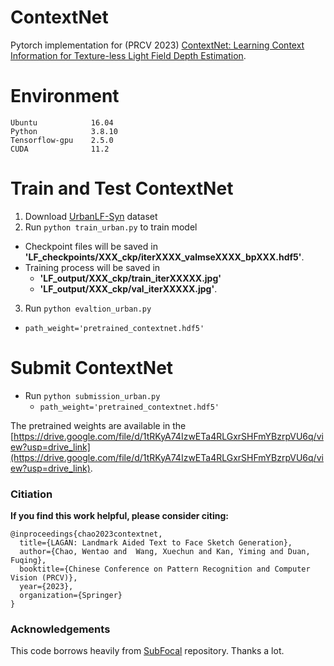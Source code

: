 
# ContextNet 
Pytorch implementation for (PRCV 2023) [ContextNet: Learning Context Information for Texture-less Light Field Depth Estimation](https://github.com/chaowentao/ContextNet/blob/master/PRCV2023_ContextNet.pdf). 

# Environment
```
Ubuntu            16.04
Python            3.8.10
Tensorflow-gpu    2.5.0
CUDA              11.2
```

# Train and Test ContextNet
1. Download [UrbanLF-Syn](https://github.com/hawkeye-group/urbanlf) dataset 
2. Run `python train_urban.py` to train model
  - Checkpoint files will be saved in **'LF_checkpoints/XXX_ckp/iterXXXX_valmseXXXX_bpXXX.hdf5'**.
  - Training process will be saved in 
    - **'LF_output/XXX_ckp/train_iterXXXXX.jpg'**
    - **'LF_output/XXX_ckp/val_iterXXXXX.jpg'**.
3. Run `python evaltion_urban.py`
  - `path_weight='pretrained_contextnet.hdf5'`
# Submit ContextNet 
- Run `python submission_urban.py`
  - `path_weight='pretrained_contextnet.hdf5'`

The pretrained weights are available in the [https://drive.google.com/file/d/1tRKyA74IzwETa4RLGxrSHFmYBzrpVU6q/view?usp=drive_link](https://drive.google.com/file/d/1tRKyA74IzwETa4RLGxrSHFmYBzrpVU6q/view?usp=drive_link).


### Citiation
**If you find this work helpful, please consider citing:**
```
@inproceedings{chao2023contextnet,
  title={LAGAN: Landmark Aided Text to Face Sketch Generation},
  author={Chao, Wentao and  Wang, Xuechun and Kan, Yiming and Duan, Fuqing},
  booktitle={Chinese Conference on Pattern Recognition and Computer Vision (PRCV)},
  year={2023},
  organization={Springer}
}
```
 <!-- pages={137--151}, -->
### Acknowledgements
This code borrows heavily from [SubFocal](https://github.com/chaowentao/SubFocal) repository. Thanks a lot.